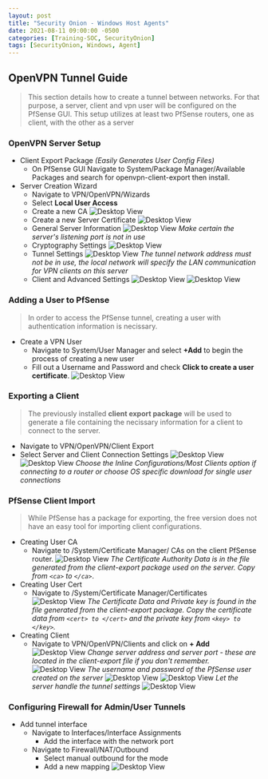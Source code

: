 ```yaml
---
layout: post
title: "Security Onion - Windows Host Agents"
date: 2021-08-11 09:00:00 -0500
categories: [Training-SOC, SecurityOnion]
tags: [SecurityOnion, Windows, Agent]
---
```


## OpenVPN Tunnel Guide
 
  > This section details how to create a tunnel between networks. For that purpose, a server, client and vpn user will be configured on the PfSense GUI. This setup utilizes at least two PfSense routers, one as client, with the other as a server
### OpenVPN Server Setup
  - Client Export Package _(Easily Generates User Config Files)_
    - On PfSense GUI Navigate to System/Package Manager/Available Packages and search for openvpn-client-export then install.
  - Server Creation Wizard
    - Navigate to VPN/OpenVPN/Wizards
    - Select <b>Local User Access</b>
    - Create a new CA ![Desktop View](https://www.ceos3c.com/wp-content/uploads/2021/05/openvpn-on-pfsense-000211.jpg)
    - Create a new Server Certificate
    ![Desktop View](https://www.ceos3c.com/wp-content/uploads/2021/05/openvpn-on-pfsense-000212.jpg?ezimgfmt=ng:webp/ngcb48)
    - General Server Information
     ![Desktop View](https://www.ceos3c.com/wp-content/uploads/2021/05/openvpn-on-pfsense-000213.jpg?ezimgfmt=ng:webp/ngcb48)
     _Make certain the server's listening port is not in use_
     - Cryptography Settings
    ![Desktop View](https://www.ceos3c.com/wp-content/uploads/2021/05/openvpn-on-pfsense-000214.jpg?ezimgfmt=ng:webp/ngcb48)
    - Tunnel Settings
    ![Desktop View](https://www.ceos3c.com/wp-content/uploads/2021/05/openvpn-on-pfsense-000215.jpg?ezimgfmt=ng:webp/ngcb48)
    _The tunnel network address must not be in use, the local network will specify the LAN communication for VPN clients on this server_
    - Client and Advanced Settings
    ![Desktop View]( https://github.com/BSU-Cybersecurity/BSU-Cybersecurity.github.io/blob/main/images/Pfsense%20Client%20Settings.png?raw=true)
    ![Desktop View](https://github.com/BSU-Cybersecurity/BSU-Cybersecurity.github.io/blob/main/images/PfSense%20Advanced%20Config.png?raw=true)
    
### Adding a User to PfSense
>In order to access the PfSense tunnel, creating a user with authentication information is necissary.
- Create a VPN User
  - Navigate to System/User Manager and select <b>+Add</b> to begin the process of creating a new user
  - Fill out a Username and Password and check <b>Click to create a user certificate</b>. 
  ![Desktop View](https://github.com/BSU-Cybersecurity/BSU-Cybersecurity.github.io/blob/main/images/OpenVPN%20User.png?raw=true)
### Exporting a Client
 > The previously installed <b>client export package</b> will be used to generate a file containing the necissary information for a client to connect to the server.
 - Navigate to VPN/OpenVPN/Client Export
 - Select Server and Client Connection Settings
 ![Desktop View](https://github.com/BSU-Cybersecurity/BSU-Cybersecurity.github.io/blob/main/images/Client%20Connection.png?raw=true)
 ![Desktop View](https://github.com/BSU-Cybersecurity/BSU-Cybersecurity.github.io/blob/main/images/clientdownload.png?raw=true)
 _Choose the Inline Configurations/Most Clients option if connecting to a router or choose OS specific download for single user connections_
### PfSense Client Import
 > While PfSense has a package for exporting, the free version does not have an easy tool for importing client configurations.
 - Creating User CA
   - Navigate to /System/Certificate Manager/ CAs on the client PfSense router.
   ![Desktop View](https://github.com/BSU-Cybersecurity/BSU-Cybersecurity.github.io/blob/main/images/CACreation.png?raw=true)
   _The Certificate Authority Data is in the file generated from the client-export package used on the server. Copy from `<ca>` to `</ca>`_.
- Creating User Cert
  - Navigate to /System/Certificate Manager/Certificates
  ![Desktop View](https://github.com/BSU-Cybersecurity/BSU-Cybersecurity.github.io/blob/main/images/CERTCREATION.png?raw=true)
  _The Certificate Data and Private key is found in the file generated from the client-export package. Copy the certificate data from `<cert> to </cert>` and the private key from `<key> to </key>`._
- Creating Client
  - Navigate to VPN/OpenVPN/Clients and click on <b>+ Add</b>
    ![Desktop View](https://github.com/BSU-Cybersecurity/BSU-Cybersecurity.github.io/blob/main/images/ClientGeneralInformation%20-%20Copy.png?raw=true)
    _Change server address and server port - these are located in the client-export file if you don't remember._
     ![Desktop View](https://github.com/BSU-Cybersecurity/BSU-Cybersecurity.github.io/blob/main/images/authcrypt1.png?raw=true)
      _The username and password of the PfSense user created on the server_
      ![Desktop View](https://github.com/BSU-Cybersecurity/BSU-Cybersecurity.github.io/blob/main/images/authcrypt2.png?raw=true)
       ![Desktop View](https://github.com/BSU-Cybersecurity/BSU-Cybersecurity.github.io/blob/main/images/tunnelsettings.png?raw=true)
       _Let the server handle the tunnel settings_
       ![Desktop View](https://github.com/BSU-Cybersecurity/BSU-Cybersecurity.github.io/blob/main/images/advancedconfig.png?raw=true)
      
### Configuring Firewall for Admin/User Tunnels
- Add tunnel interface
  - Navigate to Interfaces/Interface Assignments
    - Add the interface with the network port
  - Navigate to Firewall/NAT/Outbound
    - Select manual outbound for the mode
    - Add a new mapping
    ![Desktop View](https://github.com/BSU-Cybersecurity/BSU-Cybersecurity.github.io/blob/main/images/NAT.png?raw=true)
   










